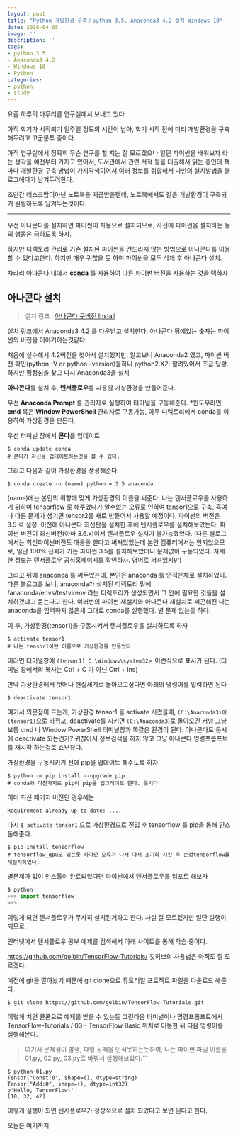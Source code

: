 ```yaml
---
layout: post
title: "Python 개발환경 구축∥python 3.5, Anaconda3 4.2 설치 Windows 10"
date: 2018-04-05
image: ''
description: ''
tags:
- python 3.5
- Anaconda3 4.2
- Windows 10
- Python
categories:
- python
- study
---
```


요즘 하루의 마무리를 연구실에서 보내고 있다.

아직 학기가 시작되기 일주일 정도의 시간이 남아, 학기 시작 전에 미리 개발환경을 구축해두려고 고군분투 중이다.

아직 연구실에서 정확히 무슨 연구를 할 지는 잘 모르겠으나 일단 파이썬을 배워보자 라는 생각을 예전부터 가지고 있어서, 도서관에서 관련 서적 등을 대출해서 읽는 중인데 책마다 개발환경 구축 방법이 가지각색이어서 여러 정보를 취합해서 나만의 설치방법을 블로그에다가 남겨두려한다.

조만간 데스크탑이아닌 노트북을 지급받을텐데, 노트북에서도 같은 개발환경이 구축되기 원활하도록 남겨두는것이다.
* * *
우선 아나콘다를 설치하면 파이썬이 자동으로 설치되므로, 사전에 파이썬을 설치하는 등의 행동은 금하도록 하자.

하지만 디렉토리 관리로 기존 설치된 파이썬을 건드리지 않는 방법으로 아나콘다를 이용할 수 있다고한다. 하지만 매우 귀찮을 듯 하여 파이썬을 모두 삭제 후 아나콘다 설치.

차라리 아나콘다 내에서 **conda** 를 사용하여 다른 파이썬 버전을 사용하는 것을 택하자

## 아나콘다 설치
>설치 링크 : [아나콘다 구버전 Install](https://repo.continuum.io/archive/)
>
설치 링크에서 Anaconda3 4.2 를 다운받고 설치한다. 아나콘다 뒤에있는 숫자는 파이썬의 버전을 이야기하는것같다.

처음에 실수해서 4.2버전을 찾아서 설치했지만, 알고보니 Anaconda2 였고, 파이썬 버전 확인(python -V or python -version)을하니 python2.X가 깔려있어서 조금 당황. 하지만 평정심을 찾고 다시 Anaconda3을 설치

**아나콘다**를 설치 후, **텐서플로우**를 사용할 가상환경을 만들어준다.

우선 **Anaconda Prompt** 를 관리자로 실행하여 터미널을 구동해준다. *윈도우라면 **cmd** 혹은 **Window PowerShell** 관리자로 구동가능, 아무 디렉토리에서 conda를 이용하여 가상환경을 만든다.

우선 터미널 창에서 **콘다**를 업데이트
```
$ conda update conda
# 콘다가 자신을 업데이트하는것을 볼 수 있다.
```

그리고 다음과 같이 가상환경을 생성해준다.
```
$ conda create -n (name) python = 3.5 anaconda
```

(name)에는 본인의 취향에 맞게 가상환경의 이름을 써준다. 나는 텐서플로우를 사용하기 위하여 tensorflow 로 해주었다가 알수없는 오류로 인하여 tensor1으로 구축. 혹여나 다른 문제가 생기면 tensor2를 새로 만들어서 사용할 예정이다. 파이썬의 버전은 3.5 로 설정. 이전에 아나콘다 최신판을 설치한 후에 텐서플로우를 설치해보았는다, 파이썬 버전이 최신버전(아마 3.6.x)여서 텐서플로우 설치가 불가능했었다. (다른 블로그에서는 최신파이썬버전도 대응을 한다고 써져있었는데 본인 컴퓨터에서는 안되었으므로, 일단 100% 신뢰가 가는 파이썬 3.5를 설치해보았더니 문제없이 구동되었다. 자세한 정보는 텐서플로우 공식홈페이지를 확인하자. 영어로 써져있지만)

그리고 뒤에 anaconda 를 써두었는데, 본인은 anaconda 를 안적은채로 설치하였다. 다른 블로그를 보니, anaconda가 설치된 디렉토리 밑에 /anaconda/envs/testvirenv 라는 디렉토리가 생성되면서 그 안에 필요한 것들을 설치하겠냐고 묻는다고 한다. 여러번의 파이썬 재설치와 아나콘다 재설치로 피곤해진 나는 anaconda를 입력하지 않은채 그대로 conda를 실행했다. 별 문제 없는듯 하다.

이 후, 가상환경(tensor1)을 구동시켜서 텐서플로우를 설치하도록 하자
```
$ activate tensor1 
# 나는 tensor1이란 이름으로 가상환경을 만들었다
```
이러면 터미널창에 ```(tensor1) C:\Windows\system32> ```이런식으로 표시가 된다. (터미널 창에서의 복사는 Ctrl + C 가 아닌 Ctrl + Ins)

만약 가상환경에서 벗어나 현실세계로 돌아오고싶다면 아래의 명령어를 입력하면 된다
```
$ deactivate tensor1
```
여기서 의문점이 드는게, 가상환경 tensor1 을 activate 시켰을때, ```(C:\Anaconda3)이 (tensor1)```으로 바뀌고, deactivate를 시키면  ```(C:\Anaconda3```)로 돌아오긴 커녕 그냥 보통 cmd 나 Window PowerShell 터미널창과 똑같은 환경이 된다. 아나콘다도 동시에 deactivate 되는건가? 귀찮아서 정보검색을 하지 않고 그냥 아나콘다 명령프롬프트를 재시작 하는걸로 쇼부쳤다.

가상환경을 구동시키기 전에 pip을 업데이트 해주도록 하자
```
$ python -m pip install --upgrade pip 
# conda와 마찬가지로 pip이 pip을 업그레이드 한다. 웃기다
```
이미 최신 패키지 버전인 경우에는

```Requirement already up-to-date: .... ```

다시 ```$ activate tensor1``` 으로 가상환경으로 진입 후 tensorflow 를 pip을 통해 인스톨해준다.
```
$ pip install tensorflow
# tensorflow_gpu도 있는듯 하다만 오류가 나서 다시 초기화 시킨 후 순정tensorflow를 재설치하였다.
```

별문제가 없이 인스톨이 완료되었다면 파이썬에서 텐서플로우를 임포트 해보자
```python
$ python
>>> import tensorflow
>>>
```
이렇게 되면 텐서플로우가 무사히 설치된거라고 한다.
사실 잘 모르겠지만 일단 실행이 되므로.



인터넷에서 텐서플로우 공부 예제를 검색해서 아래 사이트를 통해 학습 중이다.

https://github.com/golbin/TensorFlow-Tutorials/
깃허브의 사용법은 아직도 잘 모르겠다.

예전에 git을 깔아놨기 때문에 git clone으로 튜토리얼 프로젝트 파일을 다운로드 해준다.
```
$ git clone https://github.com/golbin/TensorFlow-Tutorials.git
```
이렇게 치면 클론으로 예제를 받을 수 있는듯
그런다음 터미널이나 명령프롬프트에서 TensorFlow-Tutorials / 03 - TensorFlow Basic 위치로 이동한 뒤 다음 명령어를 실행해본다.
>여기서 문제점이 발생, 파일 공백을 인식못하는듯하여, 나는 파이썬 파일 이름을 01.py, 02.py, 03.py로 바꿔서 실행해보았다.```

```
$ python 01.py
Tensor("Const:0", shape=(), dtype=string) 
Tensor("Add:0", shape=(), dtype=int32) 
b'Hello, TensorFlow!' 
[10, 32, 42]
```
이렇게 실행이 되면 텐서플로우가 정상적으로 설치 되었다고 보면 된다고 한다.



오늘은 여기까지
